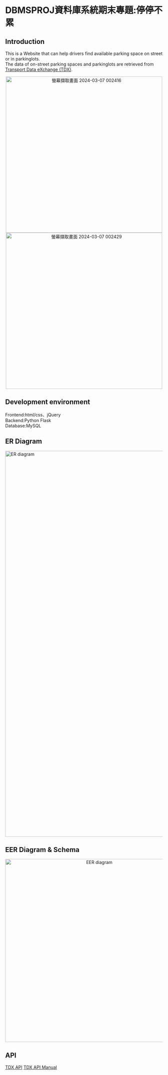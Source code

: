 # DBMSPROJ資料庫系統期末專題:停停不累
## Introduction 
This is a Website that can help drivers find available parking space on street or in parkinglots.  
The data of on-street parking spaces and parkinglots are retrieved from [Transport Data eXchange (TDX)](https://tdx.transportdata.tw/).
<p align="center">
  <img width="500" alt="螢幕擷取畫面 2024-03-07 002416" src="https://github.com/Lowen0909/DBMSPROJ/assets/82707190/887b9f27-908f-4824-8add-4615444581b7">
  <img width="500" alt="螢幕擷取畫面 2024-03-07 002429" src="https://github.com/Lowen0909/DBMSPROJ/assets/82707190/83d53d6d-0cb2-42d6-a03a-496e7c50a090">
</p>

## Development environment
Frontend:html/css、jQuery  
Backend:Python Flask  
Database:MySQL

## ER Diagram
<img width="1235" alt="ER diagram" src="https://github.com/Lowen0909/DBMSPROJ/assets/82707190/f831bfd8-ac32-42fa-87f1-ca6361967271">  

## EER Diagram & Schema
<p align="center"><img width="586" alt="EER diagram" src="https://github.com/Lowen0909/DBMSPROJ/assets/82707190/0ac20088-6f98-4799-9a94-d5a58421c501"></p>

## API
[TDX API](https://tdx.transportdata.tw/)  [TDX API Manual](https://drive.google.com/file/d/1-eoMtVXeu2umdLVgcemiBURr_5TpykoD/view?usp=sharing)


